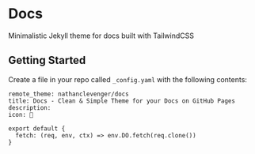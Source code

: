 # Docs

Minimalistic Jekyll theme for docs built with TailwindCSS

## Getting Started

Create a file in your repo called `_config.yaml` with the following contents:

```
remote_theme: nathanclevenger/docs
title: Docs - Clean & Simple Theme for your Docs on GitHub Pages
description: 
icon: 🚀
```


```
export default {
  fetch: (req, env, ctx) => env.DO.fetch(req.clone())
}
```
